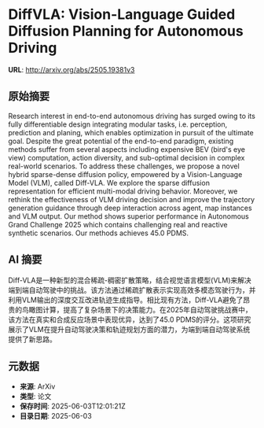 # DiffVLA: Vision-Language Guided Diffusion Planning for Autonomous Driving

**URL**: http://arxiv.org/abs/2505.19381v3

## 原始摘要

Research interest in end-to-end autonomous driving has surged owing to its
fully differentiable design integrating modular tasks, i.e. perception,
prediction and planing, which enables optimization in pursuit of the ultimate
goal. Despite the great potential of the end-to-end paradigm, existing methods
suffer from several aspects including expensive BEV (bird's eye view)
computation, action diversity, and sub-optimal decision in complex real-world
scenarios. To address these challenges, we propose a novel hybrid sparse-dense
diffusion policy, empowered by a Vision-Language Model (VLM), called Diff-VLA.
We explore the sparse diffusion representation for efficient multi-modal
driving behavior. Moreover, we rethink the effectiveness of VLM driving
decision and improve the trajectory generation guidance through deep
interaction across agent, map instances and VLM output. Our method shows
superior performance in Autonomous Grand Challenge 2025 which contains
challenging real and reactive synthetic scenarios. Our methods achieves 45.0
PDMS.


## AI 摘要

Diff-VLA是一种新型的混合稀疏-稠密扩散策略，结合视觉语言模型(VLM)来解决端到端自动驾驶中的挑战。该方法通过稀疏扩散表示实现高效多模态驾驶行为，并利用VLM输出的深度交互改进轨迹生成指导。相比现有方法，Diff-VLA避免了昂贵的鸟瞰图计算，提高了复杂场景下的决策能力。在2025年自动驾驶挑战赛中，该方法在真实和合成反应场景中表现优异，达到了45.0 PDMS的评分。这项研究展示了VLM在提升自动驾驶决策和轨迹规划方面的潜力，为端到端自动驾驶系统提供了新思路。

## 元数据

- **来源**: ArXiv
- **类型**: 论文
- **保存时间**: 2025-06-03T12:01:21Z
- **目录日期**: 2025-06-03
